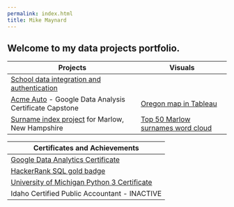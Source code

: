 ```yaml
---
permalink: index.html
title: Mike Maynard
---
```

## Welcome to my data projects portfolio.

| Projects   | Visuals   |
| ------------ | ------------ |
| [School data integration and authentication](school/)  |              |
| [Acme Auto](capstone/)  - Google Data Analysis Certificate Capstone | [Oregon map in Tableau](capstone/visuals/buy.html) |
| [Surname index project](marlow/) for Marlow, New Hampshire |  [Top 50 Marlow surnames word cloud](marlow/cloud.html) |

| Certificates and Achievements |
| ----------------------------- |
| [Google Data Analytics Certificate](https://www.credly.com/badges/fc64989a-b236-4389-9d6d-41e56e872d85/linked_in) |
| [HackerRank SQL gold badge](https://www.hackerrank.com/mayste?badge=sql&hr_r=1) |
| [University of Michigan Python 3 Certificate](https://www.coursera.org/account/accomplishments/specialization/certificate/RVVJT2SFKRUG) |
| Idaho Certified Public Accountant - INACTIVE |
